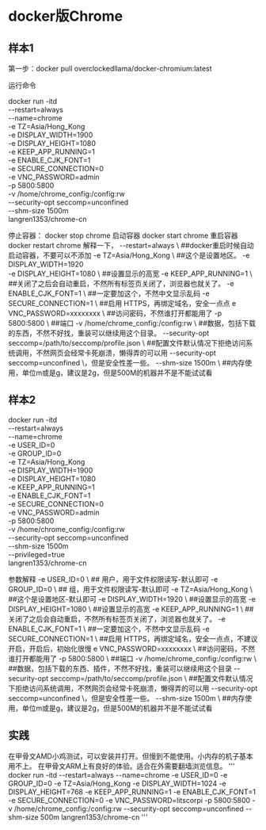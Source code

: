 # docker版Chrome

## 样本1
第一步：docker pull overclockedllama/docker-chromium:latest

运行命令

docker run -itd \
    --restart=always \
    --name=chrome \
    -e TZ=Asia/Hong_Kong \
    -e DISPLAY_WIDTH=1900 \
    -e DISPLAY_HEIGHT=1080 \
    -e KEEP_APP_RUNNING=1 \
    -e ENABLE_CJK_FONT=1 \
    -e SECURE_CONNECTION=0 \
    -e VNC_PASSWORD=admin \
    -p 5800:5800 \
    -v /home/chrome_config:/config:rw \
    --security-opt seccomp=unconfined \
    --shm-size 1500m \
    langren1353/chrome-cn

停止容器：
docker stop chrome
启动容器
docker start chrome
重启容器
docker restart chrome
解释一下，
--restart=always \  ##docker重启时候自动启动容器，不要可以不添加
-e TZ=Asia/Hong_Kong \ ##这个是设置地区。
-e DISPLAY_WIDTH=1920 \
-e DISPLAY_HEIGHT=1080 \ ##设置显示的高宽
-e KEEP_APP_RUNNING=1 \ ##关闭了之后会自动重启，不然所有标签页关闭了，浏览器也就关了。
-e ENABLE_CJK_FONT=1 \ ##一定要加这个，不然中文显示乱码
-e SECURE_CONNECTION=1 \ ##启用 HTTPS，再绑定域名，安全一点点
e VNC_PASSWORD=xxxxxxxx \ ##访问密码，不然谁打开都能用了
-p 5800:5800 \ ##端口
-v /home/chrome_config:/config:rw \ ##数据，包括下载的东西，不然不好找，重装可以继续用这个目录。
--security-opt seccomp=/path/to/seccomp/profile.json \ ##配置文件默认情况下拒绝访问系统调用，不然网页会经常卡死崩溃，懒得弄的可以用 --security-opt seccomp=unconfined \，但是安全性差一些。
--shm-size 1500m \ ##内存使用，单位m或是g，建议是2g，但是500M的机器并不是不能试试看

## 样本2
docker run -itd \
    --restart=always \
    --name=chrome \
    -e USER_ID=0 \
    -e GROUP_ID=0 \
    -e TZ=Asia/Hong_Kong \
    -e DISPLAY_WIDTH=1900 \
    -e DISPLAY_HEIGHT=1080 \
    -e KEEP_APP_RUNNING=1 \
    -e ENABLE_CJK_FONT=1 \
    -e SECURE_CONNECTION=0 \
    -e VNC_PASSWORD=admin \
    -p 5800:5800 \
    -v /home/chrome_config:/config:rw \
    --security-opt seccomp=unconfined \
    --shm-size 1500m \
    --privileged=true \
    langren1353/chrome-cn

参数解释
-e USER_ID=0 \ ## 用户，用于文件权限读写-默认即可
-e GROUP_ID=0 \ ## 组，用于文件权限读写-默认即可
-e TZ=Asia/Hong_Kong \ ##这个是设置地区-默认即可
-e DISPLAY_WIDTH=1920 \ ##设置显示的高宽
-e DISPLAY_HEIGHT=1080 \ ##设置显示的高宽
-e KEEP_APP_RUNNING=1 \ ##关闭了之后会自动重启，不然所有标签页关闭了，浏览器也就关了。
-e ENABLE_CJK_FONT=1 \ ##一定要加这个，不然中文显示乱码
-e SECURE_CONNECTION=1 \ ##启用 HTTPS，再绑定域名，安全一点点，不建议开启，开启后，初始化很慢
e VNC_PASSWORD=xxxxxxxx \ ##访问密码，不然谁打开都能用了
-p 5800:5800 \ ##端口
-v /home/chrome_config:/config:rw \ ##数据，包括下载的东西、插件，不然不好找，重装可以继续用这个目录
--security-opt seccomp=/path/to/seccomp/profile.json \ ##配置文件默认情况下拒绝访问系统调用，不然网页会经常卡死崩溃，懒得弄的可以用 --security-opt seccomp=unconfined \，但是安全性差一些。
--shm-size 1500m \ ##内存使用，单位m或是g，建议是2g，但是500M的机器并不是不能试试看

## 实践
在甲骨文AMD小鸡测试，可以安装并打开。但慢到不能使用。小内存的机子基本用不上。
在甲骨文ARM上有良好的体验。适合在外需要翻墙浏览信息。
'''
docker run -itd --restart=always --name=chrome -e USER_ID=0 -e GROUP_ID=0 -e TZ=Asia/Hong_Kong -e DISPLAY_WIDTH=1024 -e DISPLAY_HEIGHT=768 -e KEEP_APP_RUNNING=1 -e ENABLE_CJK_FONT=1 -e SECURE_CONNECTION=0 -e VNC_PASSWORD=litscorpi -p 5800:5800 -v /home/chrome_config:/config:rw --security-opt seccomp=unconfined --shm-size 500m langren1353/chrome-cn
'''

